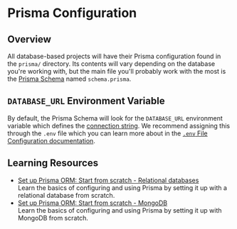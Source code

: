 # Prisma Configuration

## Overview

All database-based projects will have their Prisma configuration found in the `prisma/` directory. Its contents will vary depending on the database you're working with, but the main file you'll probably work with the most is the [Prisma Schema](https://prisma.io/docs/orm/prisma-schema/overview) named `schema.prisma`.

## `DATABASE_URL` Environment Variable

By default, the Prisma Schema will look for the `DATABASE_URL` environment variable which defines the [connection string](https://pris.ly/d/connection-strings). We recommend assigning this through the `.env` file which you can learn more about in the [`.env` File Configuration documentation](./dotenv-file.md).

## Learning Resources

-   [Set up Prisma ORM: Start from scratch - Relational databases](https://prisma.io/docs/getting-started/setup-prisma/start-from-scratch/relational-databases-typescript-postgresql)  
    Learn the basics of configuring and using Prisma by setting it up with a relational database from scratch.
-   [Set up Prisma ORM: Start from scratch - MongoDB](https://prisma.io/docs/getting-started/setup-prisma/start-from-scratch/mongodb-typescript-mongodb)  
    Learn the basics of configuring and using Prisma by setting it up with MongoDB from scratch.
